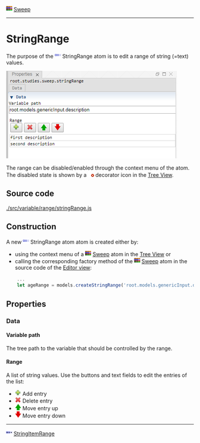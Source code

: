 ![](../../../../icons/sweep.png) [Sweep](../../study/sweep/sweep.md)

----

# StringRange
	
The purpose of the ![](../../../../icons/stringRange.png) StringRange atom is to edit a range of string (=text) values. 
		
![](../../../images/stringRange.png)

The range can be disabled/enabled through the context menu of the atom. The disabled state is shown by a ![](../../../../icons/disabled.png) decorator icon in the [Tree View](../../../views/treeView.md).
		
## Source code

[./src/variable/range/stringRange.js](../../../../src/variable/range/stringRange.js)

## Construction
		
A new ![](../../../../icons/stringRange.png) StringRange atom atom is created either by: 

* using the context menu of a ![](../../../../icons/sweep.png) [Sweep](../../study/sweep/sweep.md) atom in the [Tree View](../../../views/treeView.md) or
* calling the corresponding factory method of the ![](../../../../icons/sweep.png) [Sweep](../../study/sweep/sweep.md) atom in the source code of the [Editor view](../../../views/editorView.md):

```javascript
    ...
    let ageRange = models.createStringRange('root.models.genericInput.description', ['first description', 'second description']);	     
```						
		
## Properties

### Data

#### Variable path

The tree path to the variable that should be controlled by the range.

#### Range

A list of string values. Use the buttons and text fields to edit the entries of the list:
* ![](../../../../icons/add.png) Add entry
* ![](../../../../icons/delete.png) Delete entry
* ![](../../../../icons/up.png) Move entry up
* ![](../../../../icons/down.png) Move entry down 
----

![](../../../../icons/stringItemRange.png) [StringItemRange](./stringItemRange.md) 

